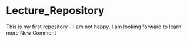 # Lecture_Repository
This is my first repository - I am not happy.
I am looking forward to learn more
New Comment
